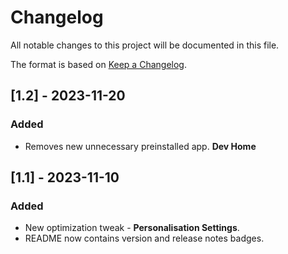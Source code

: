 # Changelog

All notable changes to this project will be documented in this file.

The format is based on [Keep a Changelog](https://keepachangelog.com/en/1.1.0/).

## [1.2] - 2023-11-20

### Added

- Removes new unnecessary preinstalled app. **Dev Home**

## [1.1] - 2023-11-10

### Added

- New optimization tweak - **Personalisation Settings**.
- README now contains version and release notes badges.